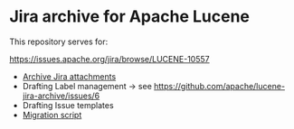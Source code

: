 # Jira archive for Apache Lucene

This repository serves for:

https://issues.apache.org/jira/browse/LUCENE-10557

- [Archive Jira attachments](./attachments)
- Drafting Label management -> see https://github.com/apache/lucene-jira-archive/issues/6
- Drafting Issue templates
- [Migration script](./migration/)
